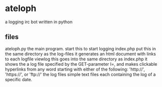 # ateloph
a logging irc bot written in python

files
-----

ateloph.py	the main program. start this to start logging
index.php	put this in the same directory as the log-files
		it generates an html document with links to each
		logfile
viewlog		this goes into the same directory as index.php
		it shows the a log file specified by the
		GET-parameter l=<filename>, and makes clickable
		hyperlinks from any word starting with either of
		the following: 'http://', 'https://', or 'ftp://'
the log files	simple text files each containing the log of a
		specific date.
